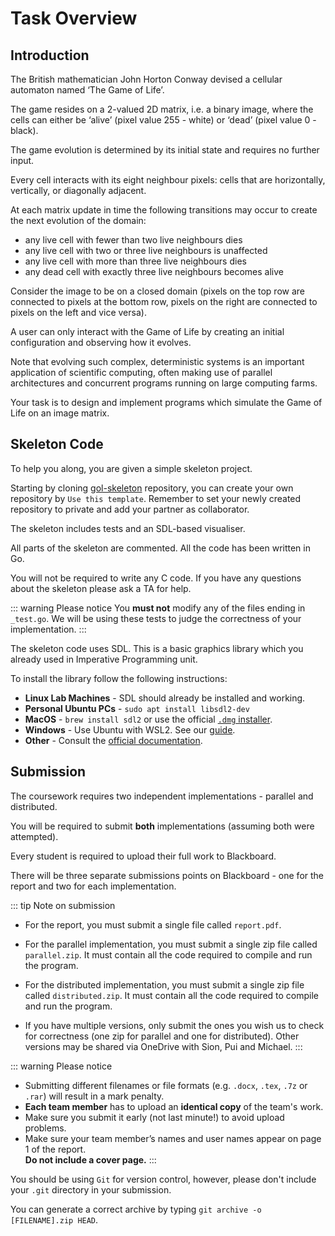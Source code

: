 # Task Overview

## Introduction

The British mathematician John Horton Conway devised a cellular automaton named ‘The Game of Life’.

The game resides on a 2-valued 2D matrix, i.e. a binary image, where the cells can either be ‘alive’ (pixel value 255 - white) or ‘dead’ (pixel value 0 - black).

The game evolution is determined by its initial state and requires no further input.

Every cell interacts with its eight neighbour pixels: cells that are horizontally, vertically, or diagonally adjacent.

At each matrix update in time the following transitions may occur to create the next evolution of the domain:

- any live cell with fewer than two live neighbours dies
- any live cell with two or three live neighbours is unaffected
- any live cell with more than three live neighbours dies
- any dead cell with exactly three live neighbours becomes alive

Consider the image to be on a closed domain
(pixels on the top row are connected to pixels at the bottom row, pixels on the right are connected to pixels on the left and vice versa).

A user can only interact with the Game of Life by creating an initial configuration and observing how it evolves.

Note that evolving such complex, deterministic systems is an important application of scientific computing, often making use of parallel architectures and concurrent programs running on large computing farms.

Your task is to design and implement programs which simulate the Game of Life on an image matrix.

## Skeleton Code

To help you along, you are given a simple skeleton project.

Starting by cloning [gol-skeleton](https://github.com/UoB-CSA/gol-skeleton) repository, you can create your own repository by `Use this template`. Remember to set your newly created repository to private and add your partner as collaborator.

The skeleton includes tests and an SDL-based visualiser.

All parts of the skeleton are commented. All the code has been written in Go.

You will not be required to write any C code. If you have any questions about the skeleton please ask a TA for help.

::: warning Please notice
You **must not** modify any of the files ending in `_test.go`. We will be using these tests to judge the correctness of your implementation.
:::

The skeleton code uses SDL.
This is a basic graphics library which you already used in Imperative Programming unit.

To install the library follow the following instructions:

- **Linux Lab Machines** - SDL should already be installed and working.
- **Personal Ubuntu PCs** - `sudo apt install libsdl2-dev`
- **MacOS** - `brew install sdl2` or use the official [`.dmg` installer](https://www.libsdl.org/download-2.0.php).
- **Windows** - Use Ubuntu with WSL2. See our [guide](https://github.com/UoB-CSA/setup-guides/blob/master/go-install/windows.md).
- **Other** - Consult the [official documentation](https://wiki.libsdl.org/Installation).

## Submission

The coursework requires two independent implementations - parallel and distributed.

You will be required to submit **both** implementations (assuming both were attempted).

Every student is required to upload their full work to Blackboard.

There will be three separate submissions points on Blackboard - one for the report and two for each implementation.

::: tip Note on submission

- For the report, you must submit a single file called `report.pdf`.

- For the parallel implementation, you must submit a single zip file called `parallel.zip`. It must contain all the code required to compile and run the program.

- For the distributed implementation, you must submit a single zip file called `distributed.zip`. It must contain all the code required to compile and run the program.

- If you have multiple versions, only submit the ones you wish us to check for correctness (one zip for parallel and one for distributed). Other versions may be shared via OneDrive with Sion, Pui and Michael.
:::

::: warning Please notice

- Submitting different filenames or file formats (e.g. `.docx`, `.tex`, `.7z` or `.rar`) will result in a mark penalty.
- **Each team member** has to upload an **identical copy** of the team's work.
- Make sure you submit it early (not last minute!) to avoid upload problems.
- Make sure your team member’s names and user names appear on page 1 of the report.\
**Do not include a cover page.**
:::

You should be using `Git` for version control, however, please don't include your `.git` directory in your submission.

You can generate a correct archive by typing `git archive -o [FILENAME].zip HEAD`.
